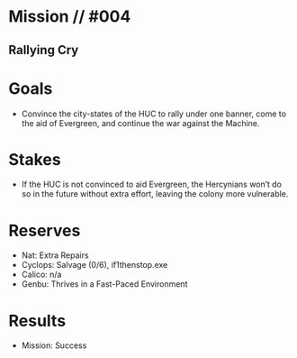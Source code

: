 # Mission // #004
## Rallying Cry
# Goals
- Convince the city-states of the HUC to rally under one banner, come to the aid of Evergreen, and continue the war against the Machine.

# Stakes
- If the HUC is not convinced to aid Evergreen, the Hercynians won’t do so in the future without extra effort, leaving the colony more vulnerable.

# Reserves
- Nat: Extra Repairs
- Cyclops: Salvage (0/6), if1thenstop.exe
- Calico: n/a
- Genbu: Thrives in a Fast-Paced Environment

# Results
- Mission: Success